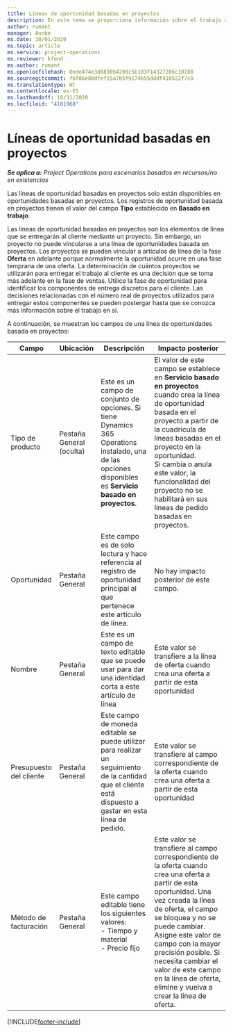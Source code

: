 ```yaml
---
title: Líneas de oportunidad basadas en proyectos
description: En este tema se proporciona información sobre el trabajo con lineas de oportunidad basadas en proyectos.
author: rumant
manager: Annbe
ms.date: 10/01/2020
ms.topic: article
ms.service: project-operations
ms.reviewer: kfend
ms.author: rumant
ms.openlocfilehash: 0ede474e3d8830b420dc5b183f14327206c10288
ms.sourcegitcommit: f6f86e80dfef15a7b5f9174b55dddf410522f7c8
ms.translationtype: HT
ms.contentlocale: es-ES
ms.lasthandoff: 10/31/2020
ms.locfileid: "4181968"
---
```

# <a name="project-based-opportunity-lines"></a>Líneas de oportunidad basadas en proyectos

_**Se aplica a:** Project Operations para escenarios basados en recursos/no en existencias_


Las líneas de oportunidad basadas en proyectos solo están disponibles en oportunidades basadas en proyectos. Los registros de oportunidad basada en proyectos tienen el valor del campo **Tipo** establecido en **Basado en trabajo**.

Las líneas de oportunidad basadas en proyectos son los elementos de línea que se entregarán al cliente mediante un proyecto. Sin embargo, un proyecto no puede vincularse a una línea de oportunidades basada en proyectos. Los proyectos se pueden vincular a artículos de línea de la fase **Oferta** en adelante porque normalmente la oportunidad ocurre en una fase temprana de una oferta. La determinación de cuántos proyectos se utilizarán para entregar el trabajo al cliente es una decisión que se toma más adelante en la fase de ventas. Utilice la fase de oportunidad para identificar los componentes de entrega discretos para el cliente. Las decisiones relacionadas con el número real de proyectos utilizados para entregar estos componentes se pueden postergar hasta que se conozca más información sobre el trabajo en sí.

A continuación, se muestran los campos de una línea de oportunidades basada en proyectos:

| **Campo** | **Ubicación** | **Descripción** | **Impacto posterior** |
| --- | --- | --- | --- |
| Tipo de producto | Pestaña General (oculta) | Este es un campo de conjunto de opciones. Si tiene Dynamics 365 Operations instalado, una de las opciones disponibles es **Servicio basado en proyectos**.  | El valor de este campo se establece en **Servicio basado en proyectos** cuando crea la línea de oportunidad basada en el proyecto a partir de la cuadrícula de líneas basadas en el proyecto en la oportunidad. <br> Si cambia o anula este valor, la funcionalidad del proyecto no se habilitará en sus líneas de pedido basadas en proyectos. |
| Oportunidad | Pestaña General | Este campo es de solo lectura y hace referencia al registro de oportunidad principal al que pertenece este artículo de línea. | No hay impacto posterior de este campo. |
| Nombre | Pestaña General | Este es un campo de texto editable que se puede usar para dar una identidad corta a este artículo de línea | Este valor se transfiere a la línea de oferta cuando crea una oferta a partir de esta oportunidad |
| Presupuesto del cliente | Pestaña General | Este campo de moneda editable se puede utilizar para realizar un seguimiento de la cantidad que el cliente está dispuesto a gastar en esta línea de pedido. | Este valor se transfiere al campo correspondiente de la oferta cuando crea una oferta a partir de esta oportunidad |
| Método de facturación | Pestaña General | Este campo editable tiene los siguientes valores:</br>- Tiempo y material</br>- Precio fijo | Este valor se transfiere al campo correspondiente de la oferta cuando crea una oferta a partir de esta oportunidad. Una vez creada la línea de oferta, el campo se bloquea y no se puede cambiar. Asigne este valor de campo con la mayor precisión posible. Si necesita cambiar el valor de este campo en la línea de oferta, elimine y vuelva a crear la línea de oferta. |


[!INCLUDE[footer-include](../includes/footer-banner.md)]